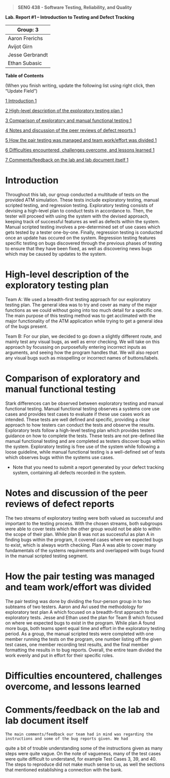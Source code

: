 >   **SENG 438 - Software Testing, Reliability, and Quality**

**Lab. Report \#1 – Introduction to Testing and Defect Tracking**

| Group: 3 |
|-----------------|
| Aaron Frerichs |   
| Avijot Girn |   
| Jesse Gerbrandt |   
| Ethan Subasic |   


**Table of Contents**

(When you finish writing, update the following list using right click, then
“Update Field”)

[1 Introduction	1](#_Toc439194677)

[2 High-level description of the exploratory testing plan	1](#_Toc439194678)

[3 Comparison of exploratory and manual functional testing	1](#_Toc439194679)

[4 Notes and discussion of the peer reviews of defect reports	1](#_Toc439194680)

[5 How the pair testing was managed and team work/effort was
divided	1](#_Toc439194681)

[6 Difficulties encountered, challenges overcome, and lessons
learned	1](#_Toc439194682)

[7 Comments/feedback on the lab and lab document itself	1](#_Toc439194683)

# Introduction
Throughout this lab, our group conducted a multitude of tests on the provided ATM simulation. These tests include exploratory testing, manual scripted testing, and regression testing. Exploratory testing consists of devising a high-level plan to conduct tests in accordance to. Then, the tester will proceed with using the system with the devised approach, keeping track of successful features as well as defects within the system. Manual scripted testing involves a pre-determined set of use cases which gets tested by a tester one-by-one. Finally, regression testing is conducted once an update has occured on the system. Regression testing features specific testing on bugs discovered through the previous phases of testing to ensure that they have been fixed, as well as discovering news bugs which may be caused by updates to the system.

# High-level description of the exploratory testing plan

Team A:
    We used a breadth-first testing approach for our exploratory testing plan. The general idea was to try and cover as many of
the major functions as we could without going into too much detail for a specific one. The main purpose of this testing method was to get acclimated with the major functionality of the ATM application while trying to get a general idea of the bugs present. 

Team B: 
    For our plan, we decided to go down a slightly different route, and mainly test any visual bugs, as well as error checking. 
We will take on this approach by focussing on purposefully entering incorrect inputs as arguments, and seeing how the program handles that. We will also report any visual bugs such as misspelling or incorrect names of buttons/labels. 


# Comparison of exploratory and manual functional testing
Stark differences can be observed between exploratory testing and manual functional testing. Manual functional testing observes a systems core use cases and provides test cases to evaluate if these use cases work as intended. These tests are well defined and specific, providing a clear approach to how testers can conduct the tests and observe the results. Exploratory tests follow a high-level testing plan which provides testers guidance on how to complete the tests. These tests are not pre-defined like manual functional testing and are completed as testers discover bugs within the system. Exploratory testing is free use of the system while following a loose guideline, while manual functional testing is a well-defined set of tests which observes bugs within the systems use cases. 

-   Note that you need to submit a report generated by your defect tracking
    system, containing all defects recorded in the system.

# Notes and discussion of the peer reviews of defect reports
The two streams of exploratory testing were both valued as successful and important to the testing process. With the chosen streams, both subgroups were able to cover tests which the other group would not be able to within the scope of their plan. While plan B was not as successful as plan A in finding bugs within the program, it covered cases where we expected bugs to exist, which is always worth checking. Plan A was able to cover many fundamentals of the systems requirements and overlapped with bugs found in the manual scripted testing segment. 

# How the pair testing was managed and team work/effort was divided 
The pair testing was done by dividing the four-person group in to two subteams of two testers. Aaron and Avi used the methodology for exploratory test plan A which focused on a breadth-first approach to the exploratory tests. Jesse and Ethan used the plan for Team B which focused on where we expected bugs to exist in the program. While plan A found more bugs, both teams spent equal time and effort in the exploratory testing period. As a group, the manual scripted tests were completed with one member running the tests on the program, one number listing off the given test cases, one member recording test results, and the final member formatting the results in to bug reports. Overall, the entire team divided the work evenly and put in effort for their specific roles. 


# Difficulties encountered, challenges overcome, and lessons learned


# Comments/feedback on the lab and lab document itself
    The main comments/feedback our team had in mind was regarding the instructions and some of the bug reports given. We had 
quite a bit of trouble understanding some of the instructions given as many steps were quite vague. On the note of vagueness, many of the test cases were quite difficult to understand, for example Test Cases 3, 39, and 40. The steps to reproduce did not make much sense to us, as well the sections that mentioned establishing a connection with the bank. 